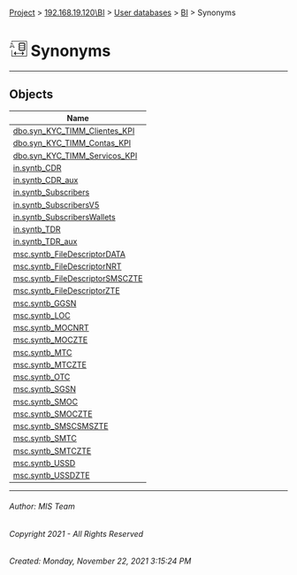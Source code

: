 #### 

[Project](../../../../index.md) > [192.168.19.120\\BI](../../../index.md) > [User databases](../../index.md) > [BI](../index.md) > Synonyms

# ![Synonyms](../../../../Images/Synonym32.png) Synonyms

---

## <a name="#objects"></a>Objects

| Name |
|---|
| [dbo.syn_KYC_TIMM_Clientes_KPI](syn_KYC_TIMM_Clientes_KPI.md) |
| [dbo.syn_KYC_TIMM_Contas_KPI](syn_KYC_TIMM_Contas_KPI.md) |
| [dbo.syn_KYC_TIMM_Servicos_KPI](syn_KYC_TIMM_Servicos_KPI.md) |
| [in.syntb_CDR](syntb_CDR.md) |
| [in.syntb_CDR_aux](syntb_CDR_aux.md) |
| [in.syntb_Subscribers](syntb_Subscribers.md) |
| [in.syntb_SubscribersV5](syntb_SubscribersV5.md) |
| [in.syntb_SubscribersWallets](syntb_SubscribersWallets.md) |
| [in.syntb_TDR](syntb_TDR.md) |
| [in.syntb_TDR_aux](syntb_TDR_aux.md) |
| [msc.syntb_FileDescriptorDATA](syntb_FileDescriptorDATA.md) |
| [msc.syntb_FileDescriptorNRT](syntb_FileDescriptorNRT.md) |
| [msc.syntb_FileDescriptorSMSCZTE](syntb_FileDescriptorSMSCZTE.md) |
| [msc.syntb_FileDescriptorZTE](syntb_FileDescriptorZTE.md) |
| [msc.syntb_GGSN](syntb_GGSN.md) |
| [msc.syntb_LOC](syntb_LOC.md) |
| [msc.syntb_MOCNRT](syntb_MOCNRT.md) |
| [msc.syntb_MOCZTE](syntb_MOCZTE.md) |
| [msc.syntb_MTC](syntb_MTC.md) |
| [msc.syntb_MTCZTE](syntb_MTCZTE.md) |
| [msc.syntb_OTC](syntb_OTC.md) |
| [msc.syntb_SGSN](syntb_SGSN.md) |
| [msc.syntb_SMOC](syntb_SMOC.md) |
| [msc.syntb_SMOCZTE](syntb_SMOCZTE.md) |
| [msc.syntb_SMSCSMSZTE](syntb_SMSCSMSZTE.md) |
| [msc.syntb_SMTC](syntb_SMTC.md) |
| [msc.syntb_SMTCZTE](syntb_SMTCZTE.md) |
| [msc.syntb_USSD](syntb_USSD.md) |
| [msc.syntb_USSDZTE](syntb_USSDZTE.md) |


---

###### Author:  MIS Team

###### Copyright 2021 - All Rights Reserved

###### Created: Monday, November 22, 2021 3:15:24 PM

